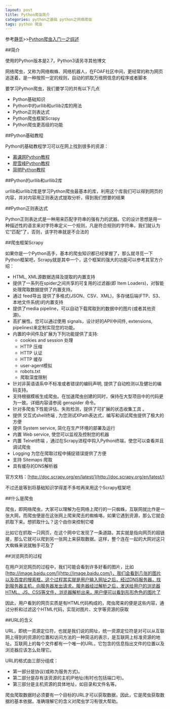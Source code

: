 ```yaml
---
layout: post
title: Python爬虫简介
categories: python之基础 python之网络爬虫
tags: python 爬虫
---
```


参考[静觅](http://cuiqingcai.com/)>>[Python爬虫入门一之综述](http://cuiqingcai.com/1052.html)

##简介

使用的Python版本是2.7，Python3请另寻其他博文

网络爬虫，又称为网络蜘蛛、网络机器人，在FOAF社区中间，更经常的称为网页追逐着，是一种按照一定的规则，自动的抓取万维网信息的程序或者脚本

要学习Python爬虫，我们要学习的共有以下几点

* Python基础知识
* Python中的urllib和urllib2库的用法
* Python正则表达式
* Python爬虫框架Scrapy
* Python爬虫更高级的功能

##Python基础教程

Python的基础教程学习可以在网上找到很多的资源：

* [慕课网Python教程](http://www.imooc.com/view/177)
* [廖雪峰Python教程](http://www.liaoxuefeng.com/wiki/001374738125095c955c1e6d8bb493182103fac9270762a000)
* [简明Python教程](http://woodpecker.org.cn/abyteofpython_cn/chinese/pr01.html#s01)

##Python的urllib和urllib2库

urllib和urllib2库是学习Python爬虫最基本的库，利用这个库我们可以得到网页的内容，并对内容用正则表达式提取分析，得到我们想要的结果

##Python正则表达式

Python正则表达式是一种用来匹配字符串的强有力的武器。它的设计思想是用一种描述性的语言来对字符串定义一个规则，凡是符合规则的字符串，我们就认为它“匹配”了，否则，该字符串就是不合法的

##爬虫框架Scrapy

如果你是一个Python高手，基本的爬虫知识都已经掌握了，那么就寻觅一下Python框架吧，Scrapy就是其中一个，这个框架的强大的功能可以参考其官方介绍：

* HTML, XML源数据选择及提取的内置支持
* 提供了一系列在spider之间共享的可复用的过滤器(即 Item Loaders)，对智能处理爬取数据提供了内置支持。
* 通过 feed导出 提供了多格式(JSON、CSV、XML)，多存储后端(FTP、S3、本地文件系统)的内置支持
* 提供了media pipeline，可以自动下载爬取到的数据中的图片(或者其他资源)。
* 高扩展性。您可以通过使用 signals，设计好的API(中间件, extensions, pipelines)来定制实现您的功能。
* 内置的中间件及扩展为下列功能提供了支持:
	* cookies and session 处理
	* HTTP 压缩
	* HTTP 认证
	* HTTP 缓存
	* user-agent模拟
	* robots.txt
	* 爬取深度限制
* 针对非英语语系中不标准或者错误的编码声明, 提供了自动检测以及健壮的编码支持。
* 支持根据模板生成爬虫。在加速爬虫创建的同时，保持在大型项目中的代码更为一致。详细内容请参阅 genspider 命令。
* 针对多爬虫下性能评估、失败检测，提供了可扩展的状态收集工具 。
* 提供 交互式shell终端 , 为您测试XPath表达式，编写和调试爬虫提供了极大的方便
* 提供 System service, 简化在生产环境的部署及运行
* 内置 Web service, 使您可以监视及控制您的机器
* 内置 Telnet终端 ，通过在Scrapy进程中钩入Python终端，使您可以查看并且调试爬虫
* Logging 为您在爬取过程中捕捉错误提供了方便
* 支持 Sitemaps 爬取
* 具有缓存的DNS解析器

官方文档：[http://doc.scrapy.org/en/latest/](http://doc.scrapy.org/en/latest/)

不过还是等到将基础知识学得差不多啦再来用这个Scrapy框架吧

##什么是爬虫

爬虫，即网络爬虫，大家可以理解为在网络上爬行的一只蜘蛛，互联网就比作是一张大网，而爬虫便是在这张网上爬来爬去的蜘蛛咯，如果它遇到资源，那么它就会抓取下来。想抓取什么？这个由你来控制它喽

比如它在抓取一只网页，在这个网中它发现了一条道路，其实就是指向网页的超链接，那么它就可以爬到另一张网上来获取数据。这样，整个连在一起的大网对这只大蜘蛛来说就触手可及了

##浏览网页的过程

在用户浏览网页的过程中，我们可能会看到许多好看的图片，比如[http://image.baidu.com/](http://image.baidu.com/)，我们会看到几张的图片以及百度的搜索框，这个过程其实就是用户输入网址之后，经过DNS服务器，找到服务器主机，向服务器发出请求，服务器经过解析之后，发送给用户的浏览器HTML、JS、CSS等文件，浏览器解析出来，用户便可以看到形形色色的图片了

因此，用户看到的网页实质是有HTML代码构成的，爬虫爬来的便是这些内容，通过分析和过滤这个HTML代码，实现对图片、文字等资源的获取

##URL的含义

URL，即统一资源定位符，也就是我们说的网址，统一资源定位符是对可以从互联网上得到的资源的位置和访问方法的一种简洁的表示，是互联网上标准资源的地址。互联网上的每个文件都有一个唯一的URL，它包含的信息指出文件的位置以及浏览器应该怎么处理它。

URL的格式由三部分组成：

* 第一部分是协议(或称为服务方式)。
* 第二部分是存有该资源的主机IP地址(有时也包括端口号)。
* 第三部分是主机资源的具体地址，如目录和文件名等。

爬虫爬取数据时必须要有一个目标的URL才可以获取数据，因此，它是爬虫获取数据的基本依据，准确理解它的含义对爬虫学习有很大帮助。
